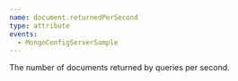 ```yaml
---
name: document.returnedPerSecond
type: attribute
events:
  - MongoConfigServerSample
---
```


The number of documents returned by queries per second.